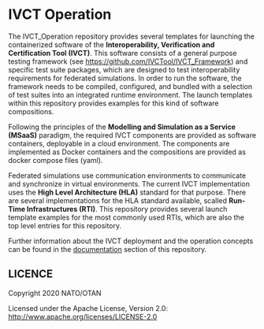 # IVCT Operation

The IVCT_Operation repository provides several templates for launching the containerized software of the **Interoperability, Verification and Certification Tool (IVCT)**. This software consists of a general purpose testing framework (see https://github.com/IVCTool/IVCT_Framework) and specific test suite packages, which are designed to test interoperability requirements for federated simulations. In order to run the software, the framework needs to be compiled, configured, and bundled with a selection of test suites into an integrated runtime environment. The launch templates within this repository provides examples for this kind of software compositions.

Following the principles of the **Modelling and Simulation as a Service (MSaaS)** paradigm, the required IVCT components are provided as software containers, deployable in a cloud environment. The components are implemented as Docker containers and the compositions are provided as docker compose files (yaml).

Federated simulations use communication environments to communicate and synchronize in virtual environments. The current IVCT implementation uses the **High Level Architecture (HLA)** standard for that purpose. There are several implementations for the HLA standard available, scalled **Run-Time Infrastructures (RTI)**. This repository provides several launch template examples for the most commonly used RTIs, which are also the top level entries for this repository.

Further information about the IVCT deployment and the operation concepts can be found in the [documentation](docs/src/home.adoc) section of this repository.


## LICENCE

Copyright 2020 NATO/OTAN

Licensed under the Apache License, Version 2.0: http://www.apache.org/licenses/LICENSE-2.0
